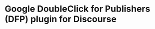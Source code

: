 Google DoubleClick for Publishers (DFP) plugin for Discourse
============================================================

